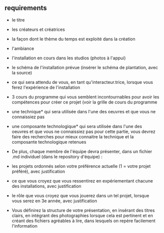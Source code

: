 ## requirements

- le titre
- les créateurs et créatrices
- la façon dont le thème du temps est exploité dans la création
- l'ambiance
- l'installation en cours dans les studios (photos à l'appui)
- le schéma de l'installation prévue (insérer le schéma de plantation, avec la source)
- ce qui sera attendu de vous, en tant qu'interacteur.trice, lorsque vous ferez l'expérience de l'installation
- 3 cours du programme qui vous semblent incontournables pour avoir les compétences pour créer ce projet (voir la grille de cours du programme

- une technique* qui sera utilisée dans l'une des oeuvres et que vous ne connaissiez pas
- une composante technologique* qui sera utilisée dans l'une des oeuvres et que vous ne connaissiez pas pour cette partie, vous
devrez faire des recherches pour mieux connaitre la technique et la composante technologique retenues
- De plus, chaque membre de l'équipe devra présenter, dans un fichier .md individuel (dans le repository d'équipe) :

- les projets ordonnés selon votre préférence actuelle (1 = votre projet préféré), avec justification
- ce que vous croyez que vous ressentirez en expériementant chacune des installations, avec justification
- le rôle que vous croyez que vous jouerez dans un tel projet, lorsque vous serez en 3e année, avec justification
- Vous définirez la structure de votre présentation, en insérant des titres clairs, en intégrant des photographies lorsque cela est pertinent et en créant des fichiers agréables à lire, dans lesquels on repère facilement l'information
